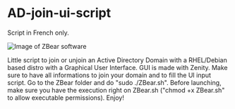 # AD-join-ui-script 
Script in French only.

![Image of ZBear software](https://emanuelvigreux.fr/cloud/s/f5js4ByK2BCG2Yk/preview)

Little script to join or unjoin an Active Directory Domain with a RHEL/Debian based distro with a Graphical User Interface. GUI is made with Zenity. Make sure to have all informations to join your domain and to fill the UI input script. Go to the ZBear folder and do "sudo ./ZBear.sh". Before launching, make sure you have the execution right on ZBear.sh ("chmod +x ZBear.sh" to allow executable permissions).
Enjoy!
